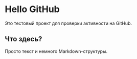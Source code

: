 # Hello GitHub

Это тестовый проект для проверки активности на GitHub.

## Что здесь?

Просто текст и немного Markdown-структуры.
